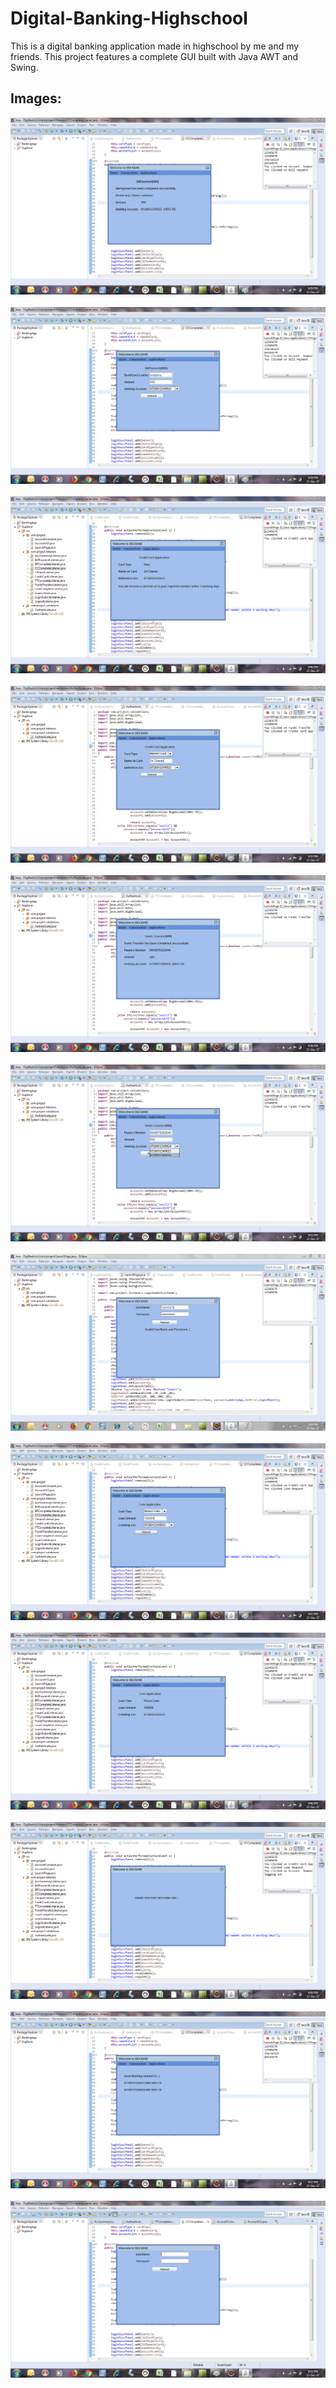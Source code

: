 # Digital-Banking-Highschool

This is a digital banking application made in highschool by me and my friends. This project features a complete GUI built with Java AWT and Swing.

## Images:

<div align="center">
  <img src="https://github.com/mehulsinha73/Digital-Banking-Highschool/blob/main/images/billpayment%20summary.png"><br><br>
</div>
<div align="center">
  <img src="https://github.com/mehulsinha73/Digital-Banking-Highschool/blob/main/images/billpayment.png"><br><br>
</div>
<div align="center">
  <img src="https://github.com/mehulsinha73/Digital-Banking-Highschool/blob/main/images/credit%20card%20final%20statement.png"><br><br>
</div>
<div align="center">
  <img src="https://github.com/mehulsinha73/Digital-Banking-Highschool/blob/main/images/credit%20card.png"><br><br>
</div>
<div align="center">
  <img src="https://github.com/mehulsinha73/Digital-Banking-Highschool/blob/main/images/funds%20transfer%20statement.png"><br><br>
</div>
<div align="center">
  <img src="https://github.com/mehulsinha73/Digital-Banking-Highschool/blob/main/images/funds%20transfer.png"><br><br>
</div>
<div align="center">
  <img src="https://github.com/mehulsinha73/Digital-Banking-Highschool/blob/main/images/input%20error.png"><br><br>
</div>
<div align="center">
  <img src="https://github.com/mehulsinha73/Digital-Banking-Highschool/blob/main/images/loan%20request.png"><br><br>
</div>
<div align="center">
  <img src="https://github.com/mehulsinha73/Digital-Banking-Highschool/blob/main/images/loan%20statement.png"><br><br>
</div>
<div align="center">
  <img src="https://github.com/mehulsinha73/Digital-Banking-Highschool/blob/main/images/logout%20screen.png"><br><br>
</div>
<div align="center">
  <img src="https://github.com/mehulsinha73/Digital-Banking-Highschool/blob/main/images/open%20page(after%20keyin%20success).png"><br><br>
</div>
<div align="center">
  <img src="https://github.com/mehulsinha73/Digital-Banking-Highschool/blob/main/images/open%20page.png"><br><br>
</div>
